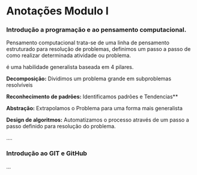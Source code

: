 # Anotações Modulo I



### Introdução a programação e ao pensamento computacional.

Pensamento computacional trata-se de uma linha de pensamento estruturado para resolução de problemas, definimos um passo a passo de como realizar determinada atividade ou problema.

é uma habilidade generalista baseada em 4 pilares.

**Decomposição:** Dividimos um problema grande em subproblemas resolvíveis

**Reconhecimento de padrões:** Identificamos padrões e Tendencias**

**Abstração:** Extrapolamos o Problema para uma forma mais generalista

**Design de algoritmos:** Automatizamos o processo através de um passo a passo definido para resolução do problema.



....



### Introdução ao GIT e GitHub

...